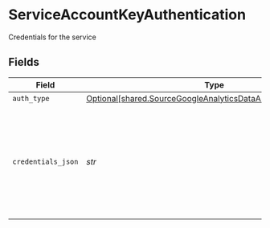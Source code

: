 # ServiceAccountKeyAuthentication

Credentials for the service


## Fields

| Field                                                                                                                                                                                                                            | Type                                                                                                                                                                                                                             | Required                                                                                                                                                                                                                         | Description                                                                                                                                                                                                                      | Example                                                                                                                                                                                                                          |
| -------------------------------------------------------------------------------------------------------------------------------------------------------------------------------------------------------------------------------- | -------------------------------------------------------------------------------------------------------------------------------------------------------------------------------------------------------------------------------- | -------------------------------------------------------------------------------------------------------------------------------------------------------------------------------------------------------------------------------- | -------------------------------------------------------------------------------------------------------------------------------------------------------------------------------------------------------------------------------- | -------------------------------------------------------------------------------------------------------------------------------------------------------------------------------------------------------------------------------- |
| `auth_type`                                                                                                                                                                                                                      | [Optional[shared.SourceGoogleAnalyticsDataAPISchemasAuthType]](../../models/shared/sourcegoogleanalyticsdataapischemasauthtype.md)                                                                                               | :heavy_minus_sign:                                                                                                                                                                                                               | N/A                                                                                                                                                                                                                              |                                                                                                                                                                                                                                  |
| `credentials_json`                                                                                                                                                                                                               | *str*                                                                                                                                                                                                                            | :heavy_check_mark:                                                                                                                                                                                                               | The JSON key linked to the service account used for authorization. For steps on obtaining this key, refer to <a href="https://docs.airbyte.com/integrations/sources/google-analytics-data-api/#setup-guide">the setup guide</a>. | { "type": "service_account", "project_id": YOUR_PROJECT_ID, "private_key_id": YOUR_PRIVATE_KEY, ... }                                                                                                                            |